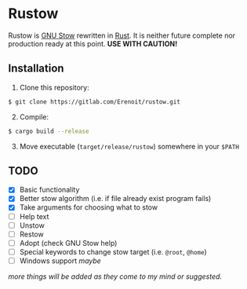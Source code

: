 # Rustow
Rustow is [GNU Stow](https://www.gnu.org/software/stow/) rewritten in [Rust](https://www.rust-lang.org/). It is neither future complete nor production ready at this point. **USE WITH CAUTION!**

## Installation
1. Clone this repository:

```sh
$ git clone https://gitlab.com/Erenoit/rustow.git
```

2. Compile:

```sh
$ cargo build --release
```

3. Move executable (`target/release/rustow`) somewhere in your `$PATH`

## TODO
- [x] Basic functionality
- [x] Better stow algorithm (i.e. if file already exist program fails)
- [x] Take arguments for choosing what to stow
- [ ] Help text
- [ ] Unstow
- [ ] Restow
- [ ] Adopt (check GNU Stow help)
- [ ] Special keywords to change stow target (i.e. `@root`, `@home`)
- [ ] Windows support *maybe*

*more things will be added as they come to my mind or suggested.*
